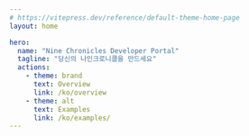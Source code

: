 ```yaml
---
# https://vitepress.dev/reference/default-theme-home-page
layout: home

hero:
  name: "Nine Chronicles Developer Portal"
  tagline: "당신의 나인크로니클을 만드세요"
  actions:
    - theme: brand
      text: Overview
      link: /ko/overview
    - theme: alt
      text: Examples
      link: /ko/examples/
---
```

